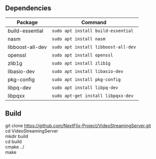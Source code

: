 ## Dependencies

| Package           | Command                          |
|-------------------|----------------------------------|
| build-essential   | `sudo apt install build-essential`  |
| nasm              | `sudo apt install nasm`             |
| libboost-all-dev  | `sudo apt install libboost-all-dev` |
| openssl           | `sudo apt install openssl`          |
| zlib1g            | `sudo apt install zlib1g`           |
| libasio-dev       | `sudo apt install libasio-dev`      |
| pkg-config        | `sudo apt install pkg-config`       |
| libpq-dev         | `sudo apt install libpq-dev`        |
| libpqxx           | `sudo apt-get install libpqxx-dev`  |

## Build
git clone https://github.com/NextFlix-Project/VideoStreamingServer.git  <br>
cd VideoStreamingServer  <br>
mkdir build  <br>
cd build <br>
cmake ../ <br>
make  <br>